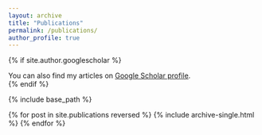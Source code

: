 ```yaml
---
layout: archive
title: "Publications"
permalink: /publications/
author_profile: true
---
```


{% if site.author.googlescholar %}
  <div class="wordwrap">You can also find my articles on <a href="{{[site.author.googlescholar]}}">Google Scholar profile</a>.</div>
{% endif %}

{% include base_path %}

{% for post in site.publications reversed %}
  {% include archive-single.html %}
{% endfor %}
